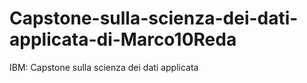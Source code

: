 # Capstone-sulla-scienza-dei-dati-applicata-di-Marco10Reda
IBM: Capstone sulla scienza dei dati applicata
